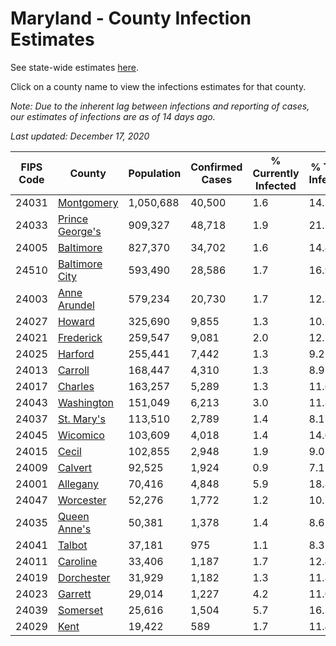 # Maryland - County Infection Estimates

See state-wide estimates [here](/infections/us-md).

Click on a county name to view the infections estimates for that county.

*Note: Due to the inherent lag between infections and reporting of cases, our estimates of infections are as of 14 days ago.*

*Last updated: December 17, 2020*

|   FIPS Code |                             County |   Population |   Confirmed Cases |   % Currently Infected |   % Total Infected |
|-------------|------------------------------------|--------------|-------------------|------------------------|--------------------|
|       24031 |           [Montgomery](montgomery) |    1,050,688 |            40,500 |                    1.6 |               14.7 |
|       24033 | [Prince George's](prince-george's) |      909,327 |            48,718 |                    1.9 |               21.1 |
|       24005 |             [Baltimore](baltimore) |      827,370 |            34,702 |                    1.6 |               14.4 |
|       24510 |   [Baltimore City](baltimore-city) |      593,490 |            28,586 |                    1.7 |               16.9 |
|       24003 |       [Anne Arundel](anne-arundel) |      579,234 |            20,730 |                    1.7 |               12.3 |
|       24027 |                   [Howard](howard) |      325,690 |             9,855 |                    1.3 |               10.7 |
|       24021 |             [Frederick](frederick) |      259,547 |             9,081 |                    2.0 |               12.2 |
|       24025 |                 [Harford](harford) |      255,441 |             7,442 |                    1.3 |                9.2 |
|       24013 |                 [Carroll](carroll) |      168,447 |             4,310 |                    1.3 |                8.9 |
|       24017 |                 [Charles](charles) |      163,257 |             5,289 |                    1.3 |               11.6 |
|       24043 |           [Washington](washington) |      151,049 |             6,213 |                    3.0 |               11.8 |
|       24037 |           [St. Mary's](st.-mary's) |      113,510 |             2,789 |                    1.4 |                8.1 |
|       24045 |               [Wicomico](wicomico) |      103,609 |             4,018 |                    1.4 |               14.0 |
|       24015 |                     [Cecil](cecil) |      102,855 |             2,948 |                    1.9 |                9.0 |
|       24009 |                 [Calvert](calvert) |       92,525 |             1,924 |                    0.9 |                7.1 |
|       24001 |               [Allegany](allegany) |       70,416 |             4,848 |                    5.9 |               18.8 |
|       24047 |             [Worcester](worcester) |       52,276 |             1,772 |                    1.2 |               10.7 |
|       24035 |       [Queen Anne's](queen-anne's) |       50,381 |             1,378 |                    1.4 |                8.6 |
|       24041 |                   [Talbot](talbot) |       37,181 |               975 |                    1.1 |                8.3 |
|       24011 |               [Caroline](caroline) |       33,406 |             1,187 |                    1.7 |               12.4 |
|       24019 |           [Dorchester](dorchester) |       31,929 |             1,182 |                    1.3 |               11.8 |
|       24023 |                 [Garrett](garrett) |       29,014 |             1,227 |                    4.2 |               11.0 |
|       24039 |               [Somerset](somerset) |       25,616 |             1,504 |                    5.7 |               16.3 |
|       24029 |                       [Kent](kent) |       19,422 |               589 |                    1.7 |               11.4 |